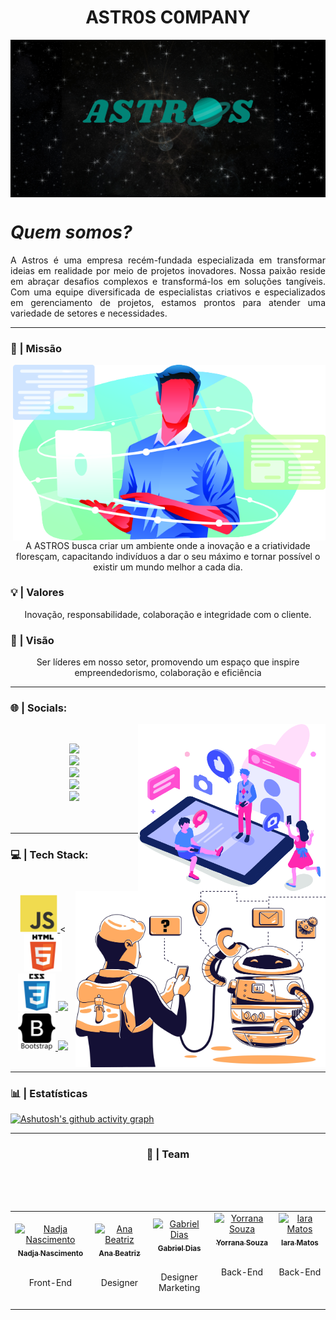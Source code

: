 <h1 align="center">ASTR0S C0MPANY</h1> 

<img align="center" src="/profile/ASTROS.jpg"><br>

# *Quem somos?*

<p align="justify">
  A Astros é uma empresa recém-fundada especializada em transformar ideias em realidade por meio de projetos inovadores. Nossa paixão reside em abraçar desafios complexos e transformá-los em soluções tangíveis. Com uma equipe diversificada de especialistas criativos e especializados em gerenciamento de projetos, estamos prontos para atender uma variedade de setores e necessidades.
</p>

---



### 🎯 | Missão

<img src="/profile/missao-visao-valores.png" width="500px" align="right">

<p align="center">A ASTROS busca criar um ambiente onde a inovação e a criatividade floresçam, capacitando indivíduos a dar o seu máximo e tornar possível o existir um mundo melhor a cada dia.</p>


### 💡 | Valores



<p align="center">Inovação, responsabilidade, colaboração e integridade com o cliente.</p>



### 👀 | Visão
<p align="center">Ser líderes em nosso setor, promovendo um espaço que inspire empreendedorismo, colaboração e eficiência</p>

---

### 🌐 | Socials:

<div align="center">

  <img src="/profile/socials.png" width="300px" align="right"><br>
  
  <div align="center">
    <a href="#">
      <img width="120px" src="https://img.shields.io/badge/Facebook-%231877F2.svg?logo=Facebook&logoColor=white">
    </a><br>
    <a href="#">
      <img width="120px" src="https://img.shields.io/badge/Instagram-%23E4405F.svg?logo=Instagram&logoColor=white">
    </a><br>
    <a href="#">
      <img width="120px" src="https://img.shields.io/badge/Gmail-D14836?style=for-the-badge&logo=gmail&logoColor=white">
    </a><br>
    <a href="#">
      <img width="120px" src="https://img.shields.io/badge/Twitter-%231DA1F2.svg?logo=Twitter&logoColor=white">
    </a><br>
    <a href="#">
      <img width="120px" src="https://img.shields.io/badge/website-000000?style=for-the-badge&logo=About.me&logoColor=white">
    </a>
  </div><br>
  
</div><br>

---
### 💻 | Tech Stack:
<img src="/profile/programming2.png" width="400px" align="right"><br>

<div align="center">
  <a href="https://developer.mozilla.org/en-US/docs/Web/JavaScript">
    <img width="60px" src="https://raw.githubusercontent.com/devicons/devicon/master/icons/javascript/javascript-original.svg">
  </a><
  <a href="https://developer.mozilla.org/en-US/docs/Web/HTML">
    <img width="60px" src="https://raw.githubusercontent.com/devicons/devicon/master/icons/html5/html5-original-wordmark.svg">
  </a><br>
  <a href="https://developer.mozilla.org/en-US/docs/Web/CSS">
    <img width="60px" src="https://raw.githubusercontent.com/devicons/devicon/master/icons/css3/css3-original-wordmark.svg">
  </a>
  <a href="https://help.figma.com/hc/en-us">
    <img width="60px" src="https://www.vectorlogo.zone/logos/figma/figma-icon.svg">
  </a><br>
      <a href="https://getbootstrap.com/docs/4.1/getting-started/introduction/">
    <img width="60px" src="https://raw.githubusercontent.com/devicons/devicon/master/icons/bootstrap/bootstrap-plain-wordmark.svg">
  </a>
  <a href="https://firebase.google.com/docs?gad=1&gclid=Cj0KCQjwmICoBhDxARIsABXkXlJo_zHufz2Dsv8uacTc5FWt6hCUGvFYZN62tffrGs9FLgaXwJWwIgkaAmdEEALw_wcB&gclsrc=aw.ds">
    <img width="60px" src="https://www.vectorlogo.zone/logos/firebase/firebase-icon.svg">
  </a><br>

</div><br>

---
  
  ### 📊 | Estatísticas 
  
</div>

[![Ashutosh's github activity graph](https://github-readme-activity-graph.vercel.app/graph?username=ASTROSCOMPANY&bg_color=000000&color=038478&line=038478&point=000ed1&area=true&hide_border=true)](https://github.com/ashutosh00710/github-readme-activity-graph) 
<br>

---
<div align="center">
  
### 🏢 | Team

</div>
<table align="center">
    <tr align="center">
      <td>
        <a href="https://github.com/nadjaanasc">
          <img src="https://avatars.githubusercontent.com/u/110944046?s=400&u=ea656569e3b142c9f71cdc1f9f70d763fd1a53e9&v=4" width="100px;" alt="Nadja Nascimento"/>
          <br>
          <sub>
            <b>Nadja Nascimento</b>
          </sub>
        </a>
        <br>
        <p><br>Front-End<br></p>
      </td>
      <br>
      <td>
        <a href="https://github.com/An4Beatriz">
          <img src="https://avatars.githubusercontent.com/u/141789299?v=4" width="100px;" alt="Ana Beatriz"/>
          <br>
          <sub>
            <b>Ana Beatriz</b>
          </sub>
        </a>
        <br>
        <p><br>Designer<br></p>
      </td>
      <br>
      <td>
        <a href="https://github.com/gabrielcarvalhodias">
          <img src="https://avatars.githubusercontent.com/u/93868997?v=4" width="100px;" alt="Gabriel Dias"/>
          <br>
          <sub>
            <b>Gabriel Dias</b>
          </sub>
        </a>
        <br>
        <p><br>Designer<br>Marketing</p>
      </td>
      <td>
        <a href="https://github.com/YorranaOliveira">
          <img src="https://avatars.githubusercontent.com/u/106768765?v=4" width="100px;" alt="Yorrana Souza"/>
          <br>
          <sub>
            <b>Yorrana Souza</b>
          </sub>
        </a>
        <br>
        <p><br>Back-End<br><br><br></p>
      </td>
      <br>
      <td>
        <a href="https://github.com/iaramatosg">
          <img src="https://avatars.githubusercontent.com/u/100592676?v=4" width="100px;" alt="Iara Matos"/>
          <br>
          <sub>
            <b>Iara Matos</b>
          </sub>
        </a>
        <br>
        <p><br>Back-End<br><br><br></p>
      </td>
    </tr>
</table>


<!--

*Here are some ideas to get you started:*

🙋‍♀️ A short introduction - what is your organization all about?
👩‍💻 Useful resources - where can the community find your member, you can do mighty things with the power of [Markdown](https://docs.github.com/github/writing-on-github/getting-started-with-writing-and-formatting-on-github/basic-writing-and-formatting-syntax)
-->
